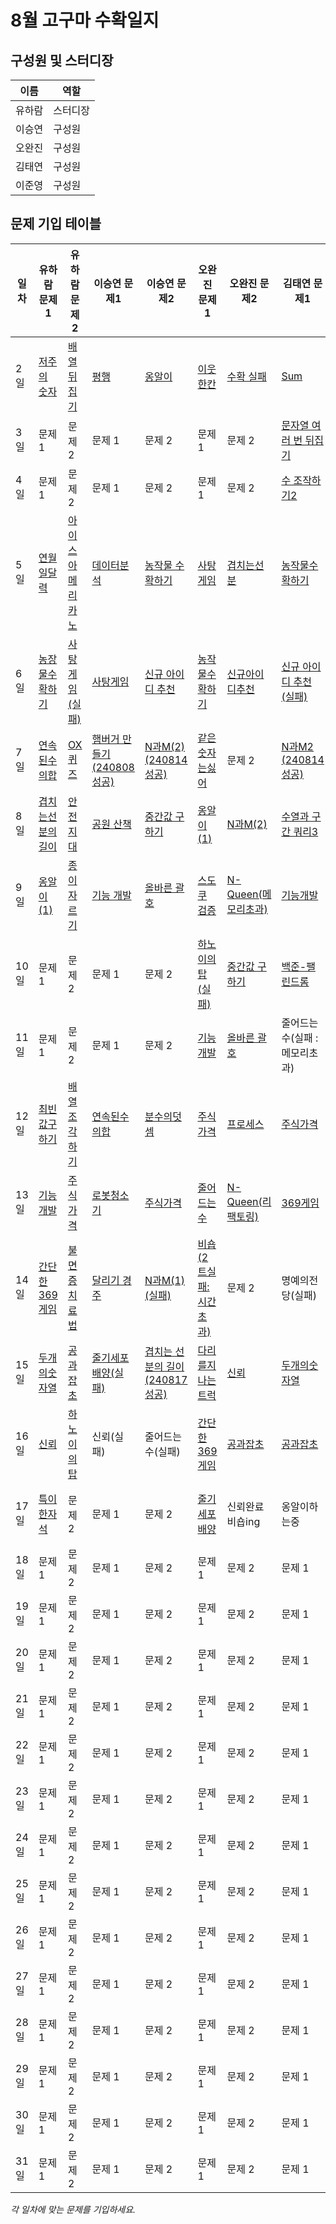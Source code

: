 # 8월 고구마 수확일지

## 구성원 및 스터디장

| 이름   | 역할    |
| ------ | ------- |
| 유하람 | 스터디장 |
| 이승연 | 구성원  |
| 오완진 | 구성원  |
| 김태연 | 구성원  |
| 이준영 | 구성원  |

## 문제 기입 테이블

<table>
  <thead>
    <tr>
      <th>일차</th>
      <th>유하람 문제1</th>
      <th>유하람 문제2</th>
      <th>이승연 문제1</th>
      <th>이승연 문제2</th>
      <th>오완진 문제1</th>
      <th>오완진 문제2</th>
      <th>김태연 문제1</th>
      <th>김태연 문제2</th>
      <th>이준영 문제 1</th>
      <th>이준영 문제 2</th>
    </tr>
  </thead>
  <tbody>
    <tr>
      <td>2일</td>
      <td><a href="유하람/프로그래머스/0/120871. 저주의 숫자 3">저주의 숫자</a></td>
      <td><a href="유하람/프로그래머스/0/120821. 배열 뒤집기">배열 뒤집기</a></td>
      <td><a href="이승연/프로그래머스/0/120875. 평행">평행</a></td>
      <td><a href="이승연/프로그래머스/0/120956. 옹알이 （1）">옹알이</a></td>
      <td><a href="오완진/프로그래머스/1/250125. ［PCCE 기출문제］ 9번 ／ 이웃한 칸">이웃 한칸</a></td>
      <td><a href="https://github.com/ssafy-12-seoul-8/SWEET_POTATOES/issues/1">수확 실패</a></td>
      <td><a href="김태연/SWEA/D3/1209. ［S／W 문제해결 기본］ 2일차 － Sum">Sum</a></td>
      <td><a href="김태연/백준/Silver/3085. 사탕 게임">사탕 게임</a></td>
      <td><a>문제 1</a></td>
      <td><a>문제 2</a></td>
    </tr>
    <tr>
      <td>3일</td>
      <td><a>문제 1</a></td>
      <td><a>문제 2</a></td>
      <td><a>문제 1</a></td>
      <td><a>문제 2</a></td>
      <td><a>문제 1</a></td>
      <td><a>문제 2</a></td>
      <td><a href="김태연/프로그래머스/0/181913. 문자열 여러 번 뒤집기">문자열 여러 번 뒤집기</a></td>
      <td><a href="김태연/프로그래머스/0/120829. 각도기">각도기</a></td>
      <td><a>문제 1</a></td>
      <td><a>문제 2</a></td>
    </tr>
    <tr>
      <td>4일</td>
      <td><a>문제 1</a></td>
      <td><a>문제 2</a></td>
      <td><a>문제 1</a></td>
      <td><a>문제 2</a></td>
      <td><a>문제 1</a></td>
      <td><a>문제 2</a></td>
      <td><a href="김태연/프로그래머스/0/181925. 수 조작하기 2">수 조작하기2</a></td>
      <td><a href="김태연/프로그래머스/0/181928. 이어 붙인 수">이어붙인 수</a></td>
      <td><a>문제 1</a></td>
      <td><a>문제 2</a></td>
    </tr>
    <tr>
      <td>5일</td>
      <td><a href="유하람/SWEA/D1/2056. 연월일 달력">연월일달력</a></td>
      <td><a href="유하람/프로그래머스/0/120819. 아이스 아메리카노">아이스아메리카노</a></td>
      <td><a href="이승연/프로그래머스/1/250121. ［PCCE 기출문제］ 10번 ／ 데이터 분석">데이터분석</a></td>
      <td><a href="이승연/SWEA/D3/2805. 농작물 수확하기">농작물 수확하기</a></td>
      <td><a href="오완진/백준/Silver/3085. 사탕 게임">사탕게임</a></td>
      <td><a href="오완진/프로그래머스/0/120876. 겹치는 선분의 길이">겹치는선분</a></td>
      <td><a href="김태연/SWEA/D3/2805. 농작물 수확하기">농작물수확하기</a></td>
      <td><a href="김태연/프로그래머스/1/250121. ［PCCE 기출문제］ 10번 ／ 데이터 분석">데이터분석</a></td>
      <td><a href="이준영/백준/Silver/15649. N과 M （1）">N과M1</a></td>
      <td><a href="이준영/백준/Silver/15650. N과 M （2）">N과M2</a></td>
    </tr>  
    <tr>
      <td>6일</td>
      <td><a href="유하람/SWEA/D3/2805. 농작물 수확하기">농장물수확하기</a></td>
      <td><a href="#">사탕게임(실패)</a></td>
      <td><a href="이승연/백준/Silver/3085. 사탕 게임">사탕게임</a></td>
      <td><a href="이승연/프로그래머스/1/72410. 신규 아이디 추천">신규 아이디 추천</a></td>
      <td><a href="오완진/SWEA/D3/2805. 농작물 수확하기">농작물수확하기</a></td>
      <td><a href="오완진/프로그래머스/1/72410. 신규 아이디 추천">신규아이디추천</a></td>
      <td><a href="#">신규 아이디 추천 (실패)</a></td>
      <td><a href="김태연/프로그래머스/2/12946. 하노이의 탑">하노이탑</a></td>
      <td><a href="이준영/백준/Silver/3085. 사탕 게임">사탕게임</a></td>
      <td><a href="이준영/프로그래머스/1/250121. ［PCCE 기출문제］ 10번 ／ 데이터 분석">데이터 분석</a></td>
    </tr>
    <tr>
      <td>7일</td>
      <td><a href="유하람/프로그래머스/0/120923. 연속된 수의 합">연속된수의합</a></td>
      <td><a href="유하람/프로그래머스/0/120907. OX퀴즈">OX퀴즈</a></td>
      <td><a href="이승연/프로그래머스/1/133502. 햄버거 만들기">햄버거 만들기 (240808 성공)</a></td>
      <td><a href="이승연/백준/Silver/15650. N과 M （2）">N과M(2) (240814 성공)</a></td>
      <td><a href="오완진/프로그래머스/1/12906. 같은 숫자는 싫어">같은숫자는싫어</a></td>
      <td><a>문제 2</a></td>
      <td><a href="김태연/백준/Silver/15650. N과 M （2）/N과 M （2）.java">N과M2 (240814 성공)</a></td>
      <td><a href="김태연/백준/Silver/28278. 스택 2">스택</a></td>
      <td><a href="이준영/SWEA/D3/2805. 농작물 수확하기">농작물수확하기</a></td>
      <td><a href="이준영/프로그래머스/1/72410. 신규 아이디 추천">신규 아이디 추천</a></td>
    </tr>
    <tr>
      <td>8일</td>
      <td><a href="유하람/프로그래머스/0/120876. 겹치는 선분의 길이">겹치는선분의길이</a></td>
      <td><a href="유하람/프로그래머스/0/120866. 안전지대">안전지대</a></td>
      <td><a href="이승연/프로그래머스/1/172928. 공원 산책">공원 산책</a></td>
      <td><a href="#">중간값 구하기</a></td>
      <td><a href="오완진/프로그래머스/0/120956. 옹알이 （1）">옹알이(1)</a></td>
      <td><a href="오완진/백준/Silver/15650. N과 M （2）">N과M(2)</a></td>
      <td><a href="김태연/프로그래머스/0/181924. 수열과 구간 쿼리 3">수열과 구간 쿼리3</a></td>
      <td><a href="김태연/백준/Silver/2161. 카드1">카드1</a></td>
      <td><a href="이준영/프로그래머스/2/12946. 하노이의 탑>문제">하노이의 탑</a></td>
      <td><a href="이준영/백준/Gold/6443. 애너그램">에너그램</a></td>
    </tr>
    <tr>
      <td>9일</td>
      <td><a href="유하람/프로그래머스/0/120956. 옹알이 （1）">옹알이(1)</a></td>
      <td><a href="유하람/프로그래머스/0/120922. 종이 자르기">종이자르기</a></td>
      <td><a href="이승연/프로그래머스/2/42586. 기능개발">기능 개발</a></td>
      <td><a href="이승연/프로그래머스/2/12909. 올바른 괄호">올바른 괄호</a></td>
      <td><a href="오완진/SWEA/D2/1974. 스도쿠 검증">스도쿠 검증</a></td>
      <td><a href="https://github.com/ssafy-12-seoul-8/SWEET_POTATOES/issues/2">N-Queen(메모리초과)</a></td>
      <td><a href="김태연/프로그래머스/2/42586. 기능개발">기능개발</a></td>
      <td><a href="김태연/프로그래머스/1/178871. 달리기 경주">달리기 경주</a></td>
      <td><a href="이준영/백준/Gold/9663. N－Queen">N-Queen</a></td>
      <td><a href="이준영/백준/Gold/1799. 비숍">비숍</a></td>
    </tr>
    <tr>
      <td>10일</td>
      <td><a>문제 1</a></td>
      <td><a>문제 2</a></td>
      <td><a>문제 1</a></td>
      <td><a>문제 2</a></td>
      <td><a href="오완진/프로그래머스/2/12946. 하노이의 탑">하노이의 탑(실패)</a></td>
      <td><a href="오완진/SWEA/D4/3000. 중간값 구하기">중간값 구하기</a></td>
      <td><a href="김태연/백준/Bronze/10988. 팰린드롬인지 확인하기">백준-팰린드롬</a></td>
      <td><a href="김태연/프로그래머스/0/120819. 아이스 아메리카노">아이스아메리카노</a></td>
      <td><a href="이준영/프로그래머스/2/42584. 주식가격">주식가격</a></td>
      <td><a href="이준영/프로그래머스/2/42586. 기능개발">기능개발</a></td>
    </tr>
    <tr>
      <td>11일</td>
      <td><a>문제 1</a></td>
      <td><a>문제 2</a></td>
      <td><a>문제 1</a></td>
      <td><a>문제 2</a></td>
      <td><a href="오완진/프로그래머스/2/42586. 기능개발">기능개발</a></td>
      <td><a href="오완진/프로그래머스/2/12909. 올바른 괄호">올바른 괄호</a></td>
      <td><a>줄어드는수(실패 : 메모리초과)</a></td>
      <td><a>문제 2</a></td>
      <td><a href="이준영/백준/Gold/1174. 줄어드는 수">줄어드는 수</a></td>
      <td><a href="이준영/프로그래머스/2/12909. 올바른 괄호">올바른 괄호</a></td>
    </tr>
    <tr>
      <td>12일</td>
      <td><a href="유하람/프로그래머스/0/120812. 최빈값 구하기">최빈값구하기</a></td>
      <td><a href="유하람/프로그래머스/0/181893. 배열 조각하기">배열조각하기</a></td>
      <td><a href="이승연/프로그래머스/0/120923. 연속된 수의 합">연속된수의합</a></td>
      <td><a href="이승연/프로그래머스/0/120808. 분수의 덧셈">분수의덧셈</a></td>
      <td><a href="오완진/프로그래머스/2/42584. 주식가격">주식가격</a></td>
      <td><a href="오완진/프로그래머스/2/42587. 프로세스">프로세스</a></td>
      <td><a href="김태연/프로그래머스/2/42584. 주식가격">주식가격</a></td>
      <td><a href="김태연/프로그래머스/0/181893. 배열 조각하기">배열 조각하기</a></td>
      <td><a href="이준영/백준/Silver/2606. 바이러스">바이러스</a></td>
      <td><a href="이준영/백준/Silver/1260. DFS와 BFS">DFS와 BFS</a></td>
    </tr>
    <tr>
      <td>13일</td>
      <td><a href="유하람/프로그래머스/2/42586. 기능개발">기능개발</a></td>
      <td><a href="유하람/프로그래머스/2/42584. 주식가격">주식가격</a></td>
      <td><a href="이승연/백준/Gold/14503. 로봇 청소기">로봇청소기</a></td>
      <td><a href="이승연/프로그래머스/2/42584. 주식가격">주식가격</a></td>
      <td><a href="오완진/백준/Gold/1174. 줄어드는 수">줄어드는 수</a></td>
      <td><a href="오완진/백준/Gold/9663. N－Queen">N-Queen(리팩토링)</a></td>
      <td><a href="김태연/SWEA/D2/1926. 간단한 369게임">369게임</a></td>
      <td><a href="김태연/SWEA/D3/1230. ［S／W 문제해결 기본］ 8일차 － 암호문3">암호문1,2,3</a></td>
      <td><a href="이준영/백준/Silver/1325. 효율적인 해킹">효율적인 해킹</a></td>
      <td><a href="이준영/프로그래머스/1/178871. 달리기 경주">달리기 경주</a></td>
    </tr>
    <tr>
      <td>14일</td>
      <td><a href="유하람/SWEA/D2/1926. 간단한 369게임">간단한369게임</a></td>
      <td><a href="유하람/SWEA/D2/1288. 새로운 불면증 치료법">불면증치료법</a></td>
      <td><a href="이승연/프로그래머스/1/178871. 달리기 경주">달리기 경주</a></td>
      <td><a href="#">N과M(1) (실패)</a></td>
      <td><a href="https://github.com/ssafy-12-seoul-8/SWEET_POTATOES/issues/4#issuecomment-2292940581">비숍 (2트실패:시간초과)</a></td>
      <td><a>문제 2</a></td>
      <td><a >명예의전당(실패)</a></td>
      <td><a href="김태연/프로그래머스/0/120871. 저주의 숫자 3">저주의숫자(20240815)</a></td>
      <td><a href="이준영/SWEA/D4/3234. 준환이의 양팔저울">준환이의 양팔저울</a></td>
      <td><a href="이준영/SWEA/Unrated/2112. ［모의 SW 역량테스트］ 보호 필름">보호 필름</a></td>
    </tr>
    <tr>
      <td>15일</td>
      <td><a href="유하람/SWEA/D2/1959. 두 개의 숫자열">두개의숫자열</a></td>
      <td><a href="유하람/SWEA/D3/14555. 공과 잡초">공과잡초</a></td>
      <td><a href="#">줄기세포배양(실패)</a></td>
      <td><a href="이승연/프로그래머스/0/120876. 겹치는 선분의 길이">겹치는 선분의 길이(240817 성공)</a></td>
      <td><a href="오완진/프로그래머스/2/42583. 다리를 지나는 트럭">다리를지나는트럭</a></td>
      <td><a href="오완진/SWEA/D3/10761. 신뢰">신뢰</a></td>
      <td><a href="김태연/SWEA/D2/1959. 두 개의 숫자열">두개의숫자열</a></td>
      <td><a>신뢰(실패)</a></td>
      <td><a href="이준영/SWEA/Unrated/4013. ［모의 SW 역량테스트］ 특이한 자석">특이한 자석</a></td>
      <td><a href="이준영/SWEA/Unrated/5653. ［모의 SW 역량테스트］ 줄기세포배양">줄기세포배양</a></td>
    </tr>
    <tr>
      <td>16일</td>
      <td><a href="유하람/SWEA/D3/10761. 신뢰">신뢰</a></td>
      <td><a href="유하람/프로그래머스/2/12946. 하노이의 탑">하노이의탑</a></td>
      <td><a>신뢰(실패)</a></td>
      <td><a>줄어드는 수(실패)</a></td>
      <td><a href="오완진/SWEA/D2/1926. 간단한 369게임">간단한369게임</a></td>
      <td><a href="오완진/SWEA/D3/14555. 공과 잡초">공과잡초</a></td>
      <td><a href="김태연/SWEA/D3/14555. 공과 잡초">공과잡초</a></td>
      <td><a href="김태연/SWEA/D2/1288. 새로운 불면증 치료법">새로운불면증치료법</a></td>
      <td><a href="이준영/SWEA/D2/16811. 당근 포장하기">당근 포장하기</a></td>
      <td><a href="이준영/SWEA/Unrated/5644. ［모의 SW 역량테스트］ 무선 충전">무선 충전</a></td>
    </tr>
    <tr>
      <td>17일</td>
      <td><a href="유하람/SWEA/Unrated/4013. ［모의 SW 역량테스트］ 특이한 자석">특이한자석</a></td>
      <td><a>문제 2</a></td>
      <td><a>문제 1</a></td>
      <td><a>문제 2</a></td>
      <td><a href="오완진/SWEA/Unrated/5653. ［모의 SW 역량테스트］ 줄기세포배양">줄기세포배양</a></td>
      <td><a>신뢰완료 비숍ing</a></td>
      <td><a>옹알이하는중</a></td>
      <td><a>문제 2</a></td>
      <td><a href="이준영/SWEA/D2/1288. 새로운 불면증 치료법">새로운 불면증 치료법</a></td>
      <td><a href="이준영/SWEA/D2/1926. 간단한 369게임">간단한 369게임</a></td>
    </tr>
    <tr>
      <td>18일</td>
      <td><a>문제 1</a></td>
      <td><a>문제 2</a></td>
      <td><a>문제 1</a></td>
      <td><a>문제 2</a></td>
      <td><a>문제 1</a></td>
      <td><a>문제 2</a></td>
      <td><a>문제 1</a></td>
      <td><a>문제 2</a></td>
      <td><a href="이준영/SWEA/D3/10761. 신뢰">신뢰</a></td>
      <td><a href="이준영/SWEA/D3/14555. 공과 잡초">공과 잡초</a></td>
    </tr>
    <tr>
      <td>19일</td>
      <td><a>문제 1</a></td>
      <td><a>문제 2</a></td>
      <td><a>문제 1</a></td>
      <td><a>문제 2</a></td>
      <td><a>문제 1</a></td>
      <td><a>문제 2</a></td>
      <td><a>문제 1</a></td>
      <td><a>문제 2</a></td>
      <td><a>문제 1</a></td>
      <td><a>문제 2</a></td>
    </tr>
    <tr>
      <td>20일</td>
      <td><a>문제 1</a></td>
      <td><a>문제 2</a></td>
      <td><a>문제 1</a></td>
      <td><a>문제 2</a></td>
      <td><a>문제 1</a></td>
      <td><a>문제 2</a></td>
      <td><a>문제 1</a></td>
      <td><a>문제 2</a></td>
      <td><a>문제 1</a></td>
      <td><a>문제 2</a></td>
    </tr>
    <tr>
      <td>21일</td>
      <td><a>문제 1</a></td>
      <td><a>문제 2</a></td>
      <td><a>문제 1</a></td>
      <td><a>문제 2</a></td>
      <td><a>문제 1</a></td>
      <td><a>문제 2</a></td>
      <td><a>문제 1</a></td>
      <td><a>문제 2</a></td>
      <td><a>문제 1</a></td>
      <td><a>문제 2</a></td>
    </tr>
    <tr>
      <td>22일</td>
      <td><a>문제 1</a></td>
      <td><a>문제 2</a></td>
      <td><a>문제 1</a></td>
      <td><a>문제 2</a></td>
      <td><a>문제 1</a></td>
      <td><a>문제 2</a></td>
      <td><a>문제 1</a></td>
      <td><a>문제 2</a></td>
      <td><a>문제 1</a></td>
      <td><a>문제 2</a></td>
    </tr>
    <tr>
      <td>23일</td>
      <td><a>문제 1</a></td>
      <td><a>문제 2</a></td>
      <td><a>문제 1</a></td>
      <td><a>문제 2</a></td>
      <td><a>문제 1</a></td>
      <td><a>문제 2</a></td>
      <td><a>문제 1</a></td>
      <td><a>문제 2</a></td>
      <td><a>문제 1</a></td>
      <td><a>문제 2</a></td>
    </tr>
    <tr>
      <td>24일</td>
      <td><a>문제 1</a></td>
      <td><a>문제 2</a></td>
      <td><a>문제 1</a></td>
      <td><a>문제 2</a></td>
      <td><a>문제 1</a></td>
      <td><a>문제 2</a></td>
      <td><a>문제 1</a></td>
      <td><a>문제 2</a></td>
      <td><a>문제 1</a></td>
      <td><a>문제 2</a></td>
    </tr>
    <tr>
      <td>25일</td>
      <td><a>문제 1</a></td>
      <td><a>문제 2</a></td>
      <td><a>문제 1</a></td>
      <td><a>문제 2</a></td>
      <td><a>문제 1</a></td>
      <td><a>문제 2</a></td>
      <td><a>문제 1</a></td>
      <td><a>문제 2</a></td>
      <td><a>문제 1</a></td>
      <td><a>문제 2</a></td>
    </tr>
    <tr>
      <td>26일</td>
      <td><a>문제 1</a></td>
      <td><a>문제 2</a></td>
      <td><a>문제 1</a></td>
      <td><a>문제 2</a></td>
      <td><a>문제 1</a></td>
      <td><a>문제 2</a></td>
      <td><a>문제 1</a></td>
      <td><a>문제 2</a></td>
      <td><a>문제 1</a></td>
      <td><a>문제 2</a></td>
    </tr>
    <tr>
      <td>27일</td>
      <td><a>문제 1</a></td>
      <td><a>문제 2</a></td>
      <td><a>문제 1</a></td>
      <td><a>문제 2</a></td>
      <td><a>문제 1</a></td>
      <td><a>문제 2</a></td>
      <td><a>문제 1</a></td>
      <td><a>문제 2</a></td>
      <td><a>문제 1</a></td>
      <td><a>문제 2</a></td>
    </tr>
    <tr>
      <td>28일</td>
      <td><a>문제 1</a></td>
      <td><a>문제 2</a></td>
      <td><a>문제 1</a></td>
      <td><a>문제 2</a></td>
      <td><a>문제 1</a></td>
      <td><a>문제 2</a></td>
      <td><a>문제 1</a></td>
      <td><a>문제 2</a></td>
      <td><a>문제 1</a></td>
      <td><a>문제 2</a></td>
    </tr>
    <tr>
      <td>29일</td>
      <td><a>문제 1</a></td>
      <td><a>문제 2</a></td>
      <td><a>문제 1</a></td>
      <td><a>문제 2</a></td>
      <td><a>문제 1</a></td>
      <td><a>문제 2</a></td>
      <td><a>문제 1</a></td>
      <td><a>문제 2</a></td>
      <td><a>문제 1</a></td>
      <td><a>문제 2</a></td>
    </tr>
    <tr>
      <td>30일</td>
      <td><a>문제 1</a></td>
      <td><a>문제 2</a></td>
      <td><a>문제 1</a></td>
      <td><a>문제 2</a></td>
      <td><a>문제 1</a></td>
      <td><a>문제 2</a></td>
      <td><a>문제 1</a></td>
      <td><a>문제 2</a></td>
      <td><a>문제 1</a></td>
      <td><a>문제 2</a></td>
    </tr>
    <tr>
      <td>31일</td>
      <td><a>문제 1</a></td>
      <td><a>문제 2</a></td>
      <td><a>문제 1</a></td>
      <td><a>문제 2</a></td>
      <td><a>문제 1</a></td>
      <td><a>문제 2</a></td>
      <td><a>문제 1</a></td>
      <td><a>문제 2</a></td>
      <td><a>문제 1</a></td>
      <td><a>문제 2</a></td>
    </tr>
  </tbody>
</table>

*각 일차에 맞는 문제를 기입하세요.*
